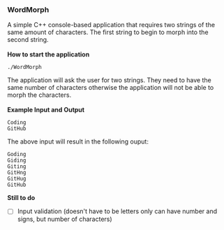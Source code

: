 ### WordMorph ###
A simple C++ console-based application that requires two strings of the same amount of characters. The first string to begin to morph into the second string.
<br />
<br />
**How to start the application**
```
./WordMorph
```
The application will ask the user for two strings. They need to have the same number of characters otherwise the application will not be able to morph the characters.
<br />
<br />
**Example Input and Output**
```
Coding
GitHub
```
The above input will result in the following ouput:
```
Goding
Giding
Giting
GitHng
GitHug
GitHub
```
**Still to do**
- [ ] Input validation (doesn't have to be letters only can have number and signs, but number of characters)
